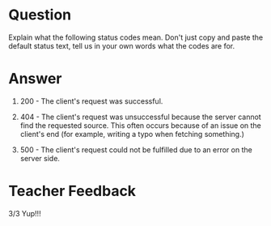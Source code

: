 # Question
Explain what the following status codes mean. Don't just copy and paste the default status text, tell us in your own words what the codes are for.

# Answer

1. 200 - The client's request was successful.

2. 404 - The client's request was unsuccessful because the server cannot find the requested source. This often occurs because of an issue on the client's end (for example, writing a typo when fetching something.)

3. 500 - The client's request could not be fulfilled due to an error on the server side.

# Teacher Feedback
3/3
Yup!!!